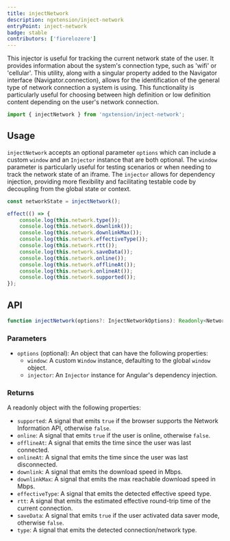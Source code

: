 ```yaml
---
title: injectNetwork
description: ngxtension/inject-network
entryPoint: inject-network
badge: stable
contributors: ['fiorelozere']
---
```


This injector is useful for tracking the current network state of the user. It provides information about the system's connection type, such as 'wifi' or 'cellular'. This utility, along with a singular property added to the Navigator interface (Navigator.connection), allows for the identification of the general type of network connection a system is using. This functionality is particularly useful for choosing between high definition or low definition content depending on the user's network connection.

```ts
import { injectNetwork } from 'ngxtension/inject-network';
```

## Usage

`injectNetwork` accepts an optional parameter `options` which can include a custom `window` and an `Injector` instance that are both optional. The `window` parameter is particularly useful for testing scenarios or when needing to track the network state of an iframe. The `injector` allows for dependency injection, providing more flexibility and facilitating testable code by decoupling from the global state or context.

```ts
const networkState = injectNetwork();

effect(() => {
	console.log(this.network.type());
	console.log(this.network.downlink());
	console.log(this.network.downlinkMax());
	console.log(this.network.effectiveType());
	console.log(this.network.rtt());
	console.log(this.network.saveData());
	console.log(this.network.online());
	console.log(this.network.offlineAt());
	console.log(this.network.onlineAt());
	console.log(this.network.supported());
});
```

## API

```ts
function injectNetwork(options?: InjectNetworkOptions): Readonly<NetworkState>;
```

### Parameters

- `options` (optional): An object that can have the following properties:
  - `window`: A custom `Window` instance, defaulting to the global `window` object.
  - `injector`: An `Injector` instance for Angular's dependency injection.

### Returns

A readonly object with the following properties:

- `supported`: A signal that emits `true` if the browser supports the Network Information API, otherwise `false`.
- `online`: A signal that emits `true` if the user is online, otherwise `false`.
- `offlineAt`: A signal that emits the time since the user was last connected.
- `onlineAt`: A signal that emits the time since the user was last disconnected.
- `downlink`: A signal that emits the download speed in Mbps.
- `downlinkMax`: A signal that emits the max reachable download speed in Mbps.
- `effectiveType`: A signal that emits the detected effective speed type.
- `rtt`: A signal that emits the estimated effective round-trip time of the current connection.
- `saveData`: A signal that emits `true` if the user activated data saver mode, otherwise `false`.
- `type`: A signal that emits the detected connection/network type.

